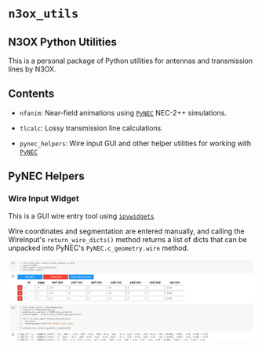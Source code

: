 # `n3ox_utils` 

## N3OX Python Utilities

This is a personal package of Python utilities for antennas and transmission lines by N3OX.

## Contents
 * `nfanim`: Near-field animations using 
 [`PyNEC`](https://github.com/tmolteno/python-necpp/tree/master/PyNEC) NEC-2++ simulations.
 
 * `tlcalc`: Lossy transmission line calculations.

 * `pynec_helpers`: Wire input GUI and other helper utilities for working with [`PyNEC`](https://github.com/tmolteno/python-necpp/tree/master/PyNEC)

 ## PyNEC Helpers

 ### Wire Input Widget

This is a GUI wire entry tool using [`ipywidgets`](https://ipywidgets.readthedocs.io/en/latest/)

Wire coordinates and segmentation are entered manually, and calling the WireInput's `return_wire_dicts()` method returns a list of dicts that
can be unpacked into PyNEC's `PyNEC.c_geometry.wire` method. 

 ![WireInput Screenshot showing GUI wire input interface](/docimages/WireInput_Screenshot.png?raw=true)